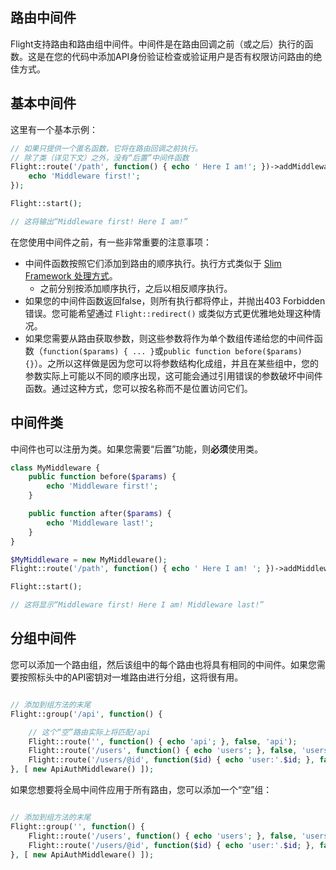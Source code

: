 ## 路由中间件

Flight支持路由和路由组中间件。中间件是在路由回调之前（或之后）执行的函数。这是在您的代码中添加API身份验证检查或验证用户是否有权限访问路由的绝佳方式。

## 基本中间件

这里有一个基本示例：

```php
// 如果只提供一个匿名函数，它将在路由回调之前执行。
// 除了类（详见下文）之外，没有“后置”中间件函数
Flight::route('/path', function() { echo ' Here I am!'; })->addMiddleware(function() {
	echo 'Middleware first!';
});

Flight::start();

// 这将输出“Middleware first! Here I am!”
```

在您使用中间件之前，有一些非常重要的注意事项：
- 中间件函数按照它们添加到路由的顺序执行。执行方式类似于 [Slim Framework 处理方式](https://www.slimframework.com/docs/v4/concepts/middleware.html#how-does-middleware-work)。
   - 之前分别按添加顺序执行，之后以相反顺序执行。
- 如果您的中间件函数返回false，则所有执行都将停止，并抛出403 Forbidden错误。您可能希望通过 `Flight::redirect()` 或类似方式更优雅地处理这种情况。
- 如果您需要从路由获取参数，则这些参数将作为单个数组传递给您的中间件函数（`function($params) { ... }`或`public function before($params) {}`）。之所以这样做是因为您可以将参数结构化成组，并且在某些组中，您的参数实际上可能以不同的顺序出现，这可能会通过引用错误的参数破坏中间件函数。通过这种方式，您可以按名称而不是位置访问它们。

## 中间件类

中间件也可以注册为类。如果您需要“后置”功能，则**必须**使用类。

```php
class MyMiddleware {
	public function before($params) {
		echo 'Middleware first!';
	}

	public function after($params) {
		echo 'Middleware last!';
	}
}

$MyMiddleware = new MyMiddleware();
Flight::route('/path', function() { echo ' Here I am! '; })->addMiddleware($MyMiddleware); // also ->addMiddleware([ $MyMiddleware, $MyMiddleware2 ]);

Flight::start();

// 这将显示“Middleware first! Here I am! Middleware last!”
```

## 分组中间件

您可以添加一个路由组，然后该组中的每个路由也将具有相同的中间件。如果您需要按照标头中的API密钥对一堆路由进行分组，这将很有用。

```php

// 添加到组方法的末尾
Flight::group('/api', function() {

	// 这个“空”路由实际上将匹配/api
	Flight::route('', function() { echo 'api'; }, false, 'api');
    Flight::route('/users', function() { echo 'users'; }, false, 'users');
	Flight::route('/users/@id', function($id) { echo 'user:'.$id; }, false, 'user_view');
}, [ new ApiAuthMiddleware() ]);
```

如果您想要将全局中间件应用于所有路由，您可以添加一个“空”组：

```php

// 添加到组方法的末尾
Flight::group('', function() {
	Flight::route('/users', function() { echo 'users'; }, false, 'users');
	Flight::route('/users/@id', function($id) { echo 'user:'.$id; }, false, 'user_view');
}, [ new ApiAuthMiddleware() ]);
```